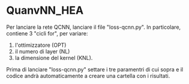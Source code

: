 # QuanvNN_HEA
Per lanciare la rete QCNN, lanciare il file "loss-qcnn.py". 
In particolare, contiene 3 "cicli for", per variare: 

1) l'ottimizzatore (OPT)
2) il numero di layer (NL)
3) la dimensione del kernel (KNL).
   
Prima di lanciare "loss-qcnn.py" settare i tre paramentri di cui sopra e il codice andrà automaticamente a creare una cartella con i risultati. 

